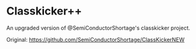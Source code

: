 # Classkicker++
 An upgraded version of @SemiConductorShortage's classkicker project.

Original: 
https://github.com/SemiConductorShortage/ClassKickerNEW

